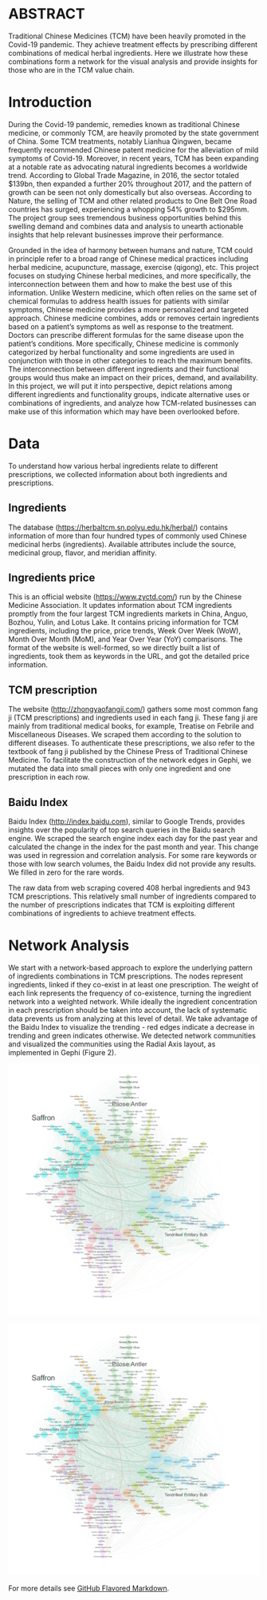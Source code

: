 # ABSTRACT

Traditional Chinese Medicines (TCM) have been heavily promoted in the Covid-19 pandemic. They achieve treatment effects by prescribing different combinations of medical herbal ingredients. Here we illustrate how these combinations form a network for the visual analysis and provide insights for those who are in the TCM value chain.  

# Introduction

During the Covid-19 pandemic, remedies known as traditional Chinese medicine, or commonly TCM, are heavily promoted by the state government of China. Some TCM treatments, notably Lianhua Qingwen, became frequently recommended Chinese patent medicine for the alleviation of mild symptoms of Covid-19. Moreover, in recent years, TCM has been expanding at a notable rate as advocating natural ingredients becomes a worldwide trend. According to Global Trade Magazine, in 2016, the sector totaled $139bn, then expanded a further 20% throughout 2017, and the pattern of growth can be seen not only domestically but also overseas. According to Nature, the selling of TCM and other related products to One Belt One Road countries has surged, experiencing a whopping 54% growth to $295mm. The project group sees tremendous business opportunities behind this swelling demand and combines data and analysis to unearth actionable insights that help relevant businesses improve their performance.

Grounded in the idea of harmony between humans and nature, TCM could in principle refer to a broad range of Chinese medical practices including herbal medicine, acupuncture, massage, exercise (qigong), etc. This project focuses on studying Chinese herbal medicines, and more specifically, the interconnection between them and how to make the best use of this information. Unlike Western medicine, which often relies on the same set of chemical formulas to address health issues for patients with similar symptoms, Chinese medicine provides a more personalized and targeted approach. Chinese medicine combines, adds or removes certain ingredients based on a patient’s symptoms as well as response to the treatment. Doctors can prescribe different formulas for the same disease upon the patient’s conditions. More specifically, Chinese medicine is commonly categorized by herbal functionality and some ingredients are used in conjunction with those in other categories to reach the maximum benefits. The interconnection between different ingredients and their functional groups would thus make an impact on their prices, demand, and availability. In this project, we will put it into perspective, depict relations among different ingredients and functionality groups, indicate alternative uses or combinations of ingredients, and analyze how TCM-related businesses can make use of this information which may have been overlooked before. 

# Data 
To understand how various herbal ingredients relate to different prescriptions, we collected information about both ingredients and prescriptions.

## Ingredients 
The database (https://herbaltcm.sn.polyu.edu.hk/herbal/) contains information of more than four hundred types of commonly used Chinese medicinal herbs (ingredients). Available attributes include the source, medicinal group, flavor, and meridian affinity.
## Ingredients price 
This is an official website (https://www.zyctd.com/) run by the Chinese Medicine Association. It updates information about TCM ingredients promptly from the four largest TCM ingredients markets in China, Anguo, Bozhou, Yulin, and Lotus Lake. It contains pricing information for TCM ingredients, including the price, price trends, Week Over Week (WoW), Month Over Month (MoM), and Year Over Year (YoY) comparisons. The format of the website is well-formed, so we directly built a list of ingredients, took them as keywords in the URL, and got the detailed price information. 
## TCM prescription 
The website (http://zhongyaofangji.com/) gathers some most common fang ji (TCM prescriptions) and ingredients used in each fang ji. These fang ji are mainly from traditional medical books, for example, Treatise on Febrile and Miscellaneous Diseases. We scraped them according to the solution to different diseases. To authenticate these prescriptions, we also refer to the textbook of fang ji published by the Chinese Press of Traditional Chinese Medicine. To facilitate the construction of the network edges in Gephi, we mutated the data into small pieces with only one ingredient and one prescription in each row. 
## Baidu Index 
Baidu Index (http://index.baidu.com), similar to Google Trends, provides insights over the popularity of top search queries in the Baidu search engine. We scraped the search engine index each day for the past year and calculated the change in the index for the past month and year. This change was used in regression and correlation analysis. For some rare keywords or those with low search volumes, the Baidu Index did not provide any results. We filled in zero for the rare words. 

The raw data from web scraping covered 408 herbal ingredients and 943 TCM prescriptions. This relatively small number of ingredients compared to the number of prescriptions indicates that TCM is exploiting different combinations of ingredients to achieve treatment effects.

# Network Analysis
We start with a network-based approach to explore the underlying pattern of ingredients combinations in TCM prescriptions. The nodes represent ingredients, linked if they co-exist in at least one prescription. The weight of each link represents the frequency of co-existence, turning the ingredient network into a weighted network. While ideally the ingredient concentration in each prescription should be taken into account, the lack of systematic data prevents us from analyzing at this level of detail. We take advantage of the Baidu Index to visualize the trending - red edges indicate a decrease in trending and green indicates otherwise. We detected network communities and visualized the communities using the Radial Axis layout, as implemented in Gephi (Figure 2).

![Image of Network](https://github.com/liyuancheng-hku/TCM-Network-Analysis/blob/master/Final.png)

<img src="https://github.com/liyuancheng-hku/TCM-Network-Analysis/blob/master/Final.png" class="img-responsive" alt=""> 

For more details see [GitHub Flavored Markdown](https://guides.github.com/features/mastering-markdown/).

